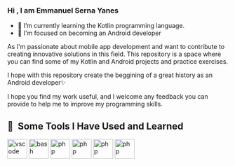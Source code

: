 ### Hi , I am Emmanuel Serna Yanes 

- 💜 I’m currently learning the Kotlin programming language.
- 📱 I'm focused on becoming an Android developer

As I'm passionate about mobile app development and want to contribute to creating innovative solutions in this field.
This repository is a space where you can find some of my Kotlin and Android projects and practice exercises.

I hope with this repository create the beggining of a great history as an Android developer✨

I hope you find my work useful, and I welcome any feedback you can provide to help me to improve my programming skills.

<h2> 🚀 &nbsp;Some Tools I Have Used and Learned</h2>
<p align="left">
<img src="https://cdn.jsdelivr.net/gh/devicons/devicon/icons/vscode/vscode-original.svg" alt="vscode" width="45" height="45"/>
<img src="https://cdn.jsdelivr.net/gh/devicons/devicon/icons/androidstudio/androidstudio-original.svg" alt="bash" width="45" height="45"/>
<img src="https://cdn.jsdelivr.net/gh/devicons/devicon/icons/kotlin/kotlin-original.svg" alt="php" width="45" height="45"/>
<img src="https://cdn.jsdelivr.net/gh/devicons/devicon/icons/java/java-original.svg" alt="php" width="45" height="45"/>
<img src="https://cdn.jsdelivr.net/gh/devicons/devicon/icons/xd/xd-plain.svg" alt="php" width="45" height="45"/>
<img src="https://cdn.jsdelivr.net/gh/devicons/devicon/icons/jetbrains/jetbrains-original.svg" alt="php" width="45" height="45"/>
  
  
</p>




<!--
**Emman-24/Emman-24** is a ✨ _special_ ✨ repository because its `README.md` (this file) appears on your GitHub profile.

Here are some ideas to get you started:
![Anurag's GitHub stats](https://github-readme-stats.vercel.app/api?username=Emman-24&show_icons=true&theme=radical)

- 🔭 I’m currently working on ...
- 🌱 I’m currently learning ...
- 👯 I’m looking to collaborate on ...
- 🤔 I’m looking for help with ...
- 💬 Ask me about ...
- 📫 How to reach me: ...
- 😄 Pronouns: ...
- ⚡ Fun fact: ...
-->

